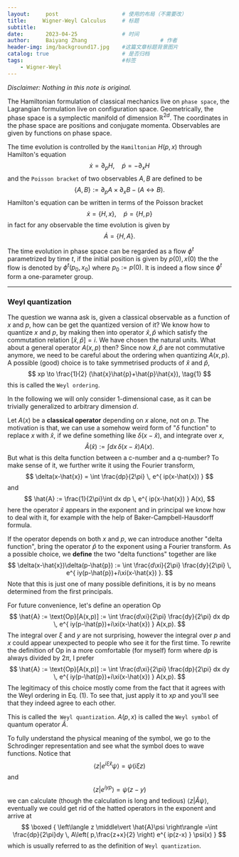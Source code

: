 ```yaml
---
layout:     post   				    # 使用的布局（不需要改）
title:     Wigner-Weyl Calculus		# 标题 
subtitle:   
date:       2023-04-25 				# 时间
author:     Baiyang Zhang 						# 作者
header-img: img/background17.jpg 	#这篇文章标题背景图片
catalog: true 						# 是否归档
tags:								#标签
    - Wigner-Weyl
---
```


*Disclaimer: Nothing in this note is original.*

The Hamiltonian formulation of classical mechanics live on `phase space`, the Lagrangian formulation live on configuration space. Geometrically, the phase space is a symplectic manifold of dimension $\mathbb{R}^{2d}$. The coordinates in the phase space are positions and conjugate momenta. Observables are given by functions on phase space. 

The time evolution is controlled by the `Hamiltonian` $H(p,x)$ through Hamilton's equation
$$
\dot{x}=\partial _ {p}H, \quad \dot{p}=-\partial _ {x}H
$$
and the `Poisson bracket` of two observables $A,B$ are defined to be
$$
\left\{ A,B \right\} :=\partial _ {p}A \times  \partial _ {x}B - (A\leftrightarrow B).
$$
Hamilton's equation can be written in terms of the Poisson bracket
$$
\dot{x}=\left\{ H,x \right\} ,\quad \dot{p}=\left\{ H,p \right\} 
$$
in fact for any observable the time evolution is given by 
$$
\dot{A} = \left\{ H,A \right\} .
$$

The time evolution in phase space can be regarded as a flow $\phi^{t}$ parametrized by time $t$, if the initial position is given by $p(0),x(0)$ the the flow is denoted by $\phi^{t}(p_ {0},x_ {0})$ where $p_ {0}:=p(0)$. It is indeed a flow since $\phi^{t}$ form a one-parameter group. 

- - -

### Weyl quantization

The question we wanna ask is, given a classical observable as a function of $x$ and $p$, how can be get the quantized version of it? We know how to quantize $x$ and $p$, by making then into operator $\hat{x},\hat{p}$ which satisfy the commutation relation $[\hat{x},\hat{p}]=i$. We have chosen the natural units. What about a general operator $A(x,p)$ then? Since now $\hat{x},\hat{p}$ are not commutative anymore, we need to be careful about the ordering when quantizing $A(x,p)$. A possible (good) choice is to take symmetrised products of $\hat{x}$ and $\hat{p}$, 
$$
xp \to \frac{1}{2} (\hat{x}\hat{p}+\hat{p}\hat{x}),
\tag{1}
$$
this is called the `Weyl ordering`.

In the following we will only consider 1-dimensional case, as it can be trivially generalized to arbitrary dimension $d$. 

Let $A(x)$ be a **classical operator** depending on $x$ alone, not on $p$. The motivation is that, we can use a somehow weird form of "$\delta$ function" to replace $x$ with $\hat{x}$, if we define something like $\delta(x-\hat{x})$, and integrate over $x$,
$$
\hat{A}(\hat{x}) := \int dx \, \delta(x-\hat{x})A(x).
$$
But what is this delta function between a c-number and a q-number? To make sense of it, we further write it using the Fourier transform,
$$
\delta(x-\hat{x}) = \int \frac{dp}{2\pi} \, e^{ ip(x-\hat{x}) } 
$$
and 
$$
\hat{A} := \frac{1}{2\pi}\int dx dp \,   e^{ ip(x-\hat{x}) } A(x),
$$
here the operator $\hat{x}$ appears in the exponent and in principal we know how to deal with it, for example with the help of Baker-Campbell-Hausdorff formula. 

If the operator depends on both $x$ and $p$, we can introduce another "delta function", bring the operator $\hat{p}$ to the exponent using a Fourier transform. As a possible choice, we **define** the two "delta functions" together are like
$$
\delta(x-\hat{x})\delta(p-\hat{p}) := \int \frac{d\xi}{2\pi} \frac{dy}{2\pi} \,  e^{ iy(p-\hat{p})+i\xi(x-\hat{x}) }.
$$
Note that this is just one of many possible definitions, it is by no means determined from the first principals. 

For future convenience, let's define an operation $\text{Op}$
$$
\hat{A} := \text{Op}[A(x,p)] := \int \frac{d\xi}{2\pi} \frac{dy}{2\pi} dx dp \,  e^{ iy(p-\hat{p})+i\xi(x-\hat{x}) } A(x,p).
$$
The integral over $\xi$ and $y$ are not surprising, however the integral over $p$ and $x$ could appear unexpected to people who see it for the first time. To rewrite the definition of $\text{Op}$ in a more comfortable (for myself) form where $dp$ is always divided by $2\pi$, I prefer  
$$
\hat{A} := \text{Op}[A(x,p)] := \int \frac{d\xi}{2\pi} \frac{dp}{2\pi} dx dy \,  e^{ iy(p-\hat{p})+i\xi(x-\hat{x}) } A(x,p).
$$
The legitimacy of this choice mostly come from the fact that it agrees with the Weyl ordering in Eq. (1). To see that, just apply it to $xp$ and you'll see that they indeed agree to each other. 

This is called the` Weyl quantization`. $A(p,x)$ is called the `Weyl symbol` of quantum operator $\hat{A}$.

To fully understand the physical meaning of the symbol, we go to the Schrodinger representation and see what the symbol does to wave functions. Notice that 
$$
\left\langle z \middle\vert  e^{ i\xi \hat{x} }\psi \right\rangle = \psi(i\xi z)
$$
and 
$$
\left\langle z \middle\vert e^{ iyp } \right\rangle =\psi(z-y)
$$
we can calculate (though the calculation is long and tedious) $\left\langle z \middle\vert \hat{A}\psi \right\rangle$, eventually we could get rid of the hatted operators in the exponent and arrive at 
$$
\boxed { 
\left\langle z \middle\vert \hat{A}\psi \right\rangle =\int \frac{dp}{2\pi}dy \, A\left( p,\frac{z+x}{2} \right)  e^{ ip(z-x) } \psi(x)
} 
$$
which is usually referred to as the definition of `Weyl quantization`.